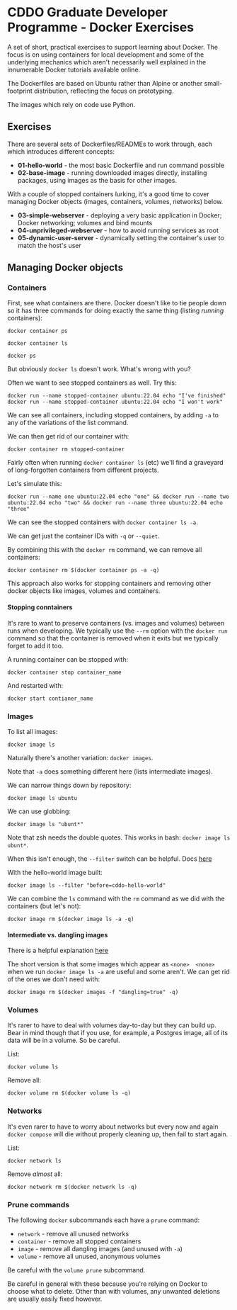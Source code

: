 # CDDO Graduate Developer Programme - Docker Exercises

A set of short, practical exercises to support learning about Docker. The focus is on using containers for local development and some of the underlying mechanics which aren't necessarily well explained in the innumerable Docker tutorials available online.

The Dockerfiles are based on Ubuntu rather than Alpine or another small-footprint distribution, reflecting the focus on prototyping.

The images which rely on code use Python.

## Exercises

There are several sets of Dockerfiles/READMEs to work through, each which introduces different concepts:

- **01-hello-world** - the most basic Dockerfile and run command possible
- **02-base-image** - running downloaded images directly, installing packages, using images as the basis for other images.

With a couple of stopped containers lurking, it's a good time to cover managing Docker objects (images, containers, volumes, networks) below.

- **03-simple-webserver** - deploying a very basic application in Docker; Docker networking; volumes and bind mounts
- **04-unprivileged-webserver** - how to avoid running services as root
- **05-dynamic-user-server** - dynamically setting the container's user to match the host's user

## Managing Docker objects

### Containers

First, see what containers are there. Docker doesn't like to tie people down so it has three commands for doing exactly the same thing (listing *running* containers):

```
docker container ps

docker container ls

docker ps

```

But obviously `docker ls` doesn't work. What's wrong with you?

Often we want to see stopped containers as well. Try this:

```
docker run --name stopped-container ubuntu:22.04 echo "I've finished"
docker run --name stopped-container ubuntu:22.04 echo "I won't work"
```

We can see all containers, including stopped containers, by adding `-a` to any of the variations of the list command.

We can then get rid of our container with:

```
docker container rm stopped-container
```

Fairly often when running `docker container ls` (etc) we'll find a graveyard of long-forgotten containers from different projects.

Let's simulate this:

```
docker run --name one ubuntu:22.04 echo "one" && docker run --name two ubuntu:22.04 echo "two" && docker run --name three ubuntu:22.04 echo "three"
```

We can see the stopped containers with `docker container ls -a`.

We can get just the container IDs with `-q` or `--quiet`.

By combining this with the `docker rm` command, we can remove all containers:

```
docker container rm $(docker container ps -a -q)
```

This approach also works for stopping containers and removing other docker objects like images, volumes and containers.

#### Stopping conntainers

It's rare to want to preserve containers (vs. images and volumes) between runs when developing. We typically use the `--rm` option with the `docker run` command so that the container is removed when it exits but we typically forget to add it too.

A running container can be stopped with:

```
docker container stop container_name
```

And restarted with:

```
docker start contianer_name
```

### Images

To list all images:

```
docker image ls
```

Naturally there's another variation: `docker images`.

Note that `-a` does something different here (lists intermediate images).

We can narrow things down by repository:

```
docker image ls ubuntu
```

We can use globbing:

```
docker image ls "ubunt*"
```

Note that zsh needs the double quotes. This works in bash: `docker image ls ubunt*`.

When this isn't enough, the `--filter` switch can be helpful. Docs [here](https://docs.docker.com/engine/reference/commandline/images/)

With the hello-world image built:

```
docker image ls --filter "before=cddo-hello-world"
```

We can combine the `ls` command with the `rm` command as we did with the containers (but let's not):

```
docker image rm $(docker image ls -a -q)
```

#### Intermediate vs. dangling images

There is a helpful explanation [here](https://medium.com/@krishnakummar/dangling-none-none-docker-images-714514627fb#:~:text=Dangling%20%3A%20docker%20images,-Krishna&text=These%20intermediate%20images%20are%20important,a%20wastage%20of%20disk%20space.&text=These%20%3A%20are%20called%20as%20the,images%20needs%20to%20be%20pruned.)

The short version is that some images which appear as `<none>  <none>` when we run `docker image ls -a`
are useful and some aren't. We can get rid of the ones we don't need with:

```
docker image rm $(docker images -f "dangling=true" -q)
```

### Volumes

It's rarer to have to deal with volumes day-to-day but they can build up. Bear in mind though that if you use, for example, a Postgres image, all of its data will be in a volume. So be careful.

List:

```
docker volume ls
```

Remove all:

```
docker volume rm $(docker volume ls -q)
```

### Networks

It's even rarer to have to worry about networks but every now and again `docker compose` will die without
properly cleaning up, then fail to start again.

List:

```
docker network ls
```

Remove *almost* all:

```
docker network rm $(docker network ls -q)
```

### Prune commands

The following `docker` subcommands each have a `prune` command:

- `network` - remove all unused networks
- `container` - remove all stopped containers
- `image` - remove all dangling images (and unused with `-a`)
- `volume` - remove all unused, anonymous volumes

Be careful with the `volume prune` subcommand.

Be careful in general with these because you're relying on Docker to choose what to delete. Other than with volumes, any unwanted deletions are usually easily fixed however.